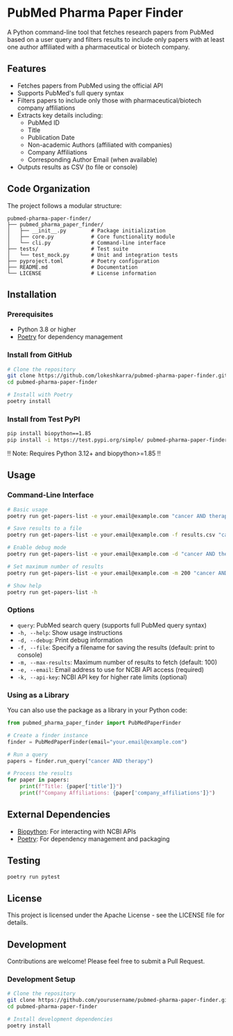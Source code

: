 # PubMed Pharma Paper Finder

A Python command-line tool that fetches research papers from PubMed based on a user query and filters results to include only papers with at least one author affiliated with a pharmaceutical or biotech company.

## Features

- Fetches papers from PubMed using the official API
- Supports PubMed's full query syntax
- Filters papers to include only those with pharmaceutical/biotech company affiliations
- Extracts key details including:
  - PubMed ID
  - Title
  - Publication Date
  - Non-academic Authors (affiliated with companies)
  - Company Affiliations
  - Corresponding Author Email (when available)
- Outputs results as CSV (to file or console)

## Code Organization

The project follows a modular structure:

```
pubmed-pharma-paper-finder/
├── pubmed_pharma_paper_finder/
│   ├── __init__.py        # Package initialization
│   ├── core.py            # Core functionality module
│   └── cli.py             # Command-line interface
├── tests/                 # Test suite
│   └── test_mock.py       # Unit and integration tests
├── pyproject.toml         # Poetry configuration
├── README.md              # Documentation
└── LICENSE                # License information
```

## Installation

### Prerequisites

- Python 3.8 or higher
- [Poetry](https://python-poetry.org/docs/#installation) for dependency management

### Install from GitHub

```bash
# Clone the repository
git clone https://github.com/lokeshkarra/pubmed-pharma-paper-finder.git
cd pubmed-pharma-paper-finder

# Install with Poetry
poetry install
```

### Install from Test PyPI

```bash
pip install biopython==1.85
pip install -i https://test.pypi.org/simple/ pubmed-pharma-paper-finder
```

‼️ Note: Requires Python 3.12+ and biopython>=1.85 ‼️

## Usage

### Command-Line Interface

```bash
# Basic usage
poetry run get-papers-list -e your.email@example.com "cancer AND therapy"

# Save results to a file
poetry run get-papers-list -e your.email@example.com -f results.csv "cancer AND therapy"

# Enable debug mode
poetry run get-papers-list -e your.email@example.com -d "cancer AND therapy"

# Set maximum number of results
poetry run get-papers-list -e your.email@example.com -m 200 "cancer AND therapy"

# Show help
poetry run get-papers-list -h
```

### Options

- `query`: PubMed search query (supports full PubMed query syntax)
- `-h, --help`: Show usage instructions
- `-d, --debug`: Print debug information
- `-f, --file`: Specify a filename for saving the results (default: print to console)
- `-m, --max-results`: Maximum number of results to fetch (default: 100)
- `-e, --email`: Email address to use for NCBI API access (required)
- `-k, --api-key`: NCBI API key for higher rate limits (optional)

### Using as a Library

You can also use the package as a library in your Python code:

```python
from pubmed_pharma_paper_finder import PubMedPaperFinder

# Create a finder instance
finder = PubMedPaperFinder(email="your.email@example.com")

# Run a query
papers = finder.run_query("cancer AND therapy")

# Process the results
for paper in papers:
    print(f"Title: {paper['title']}")
    print(f"Company Affiliations: {paper['company_affiliations']}")
```

## External Dependencies

- [Biopython](https://biopython.org/): For interacting with NCBI APIs
- [Poetry](https://python-poetry.org/): For dependency management and packaging

## Testing

```bash
poetry run pytest
```

## License

This project is licensed under the Apache License - see the LICENSE file for details.

## Development

Contributions are welcome! Please feel free to submit a Pull Request.

### Development Setup

```bash
# Clone the repository
git clone https://github.com/yourusername/pubmed-pharma-paper-finder.git
cd pubmed-pharma-paper-finder

# Install development dependencies
poetry install


```
